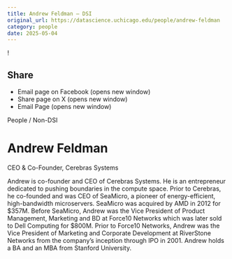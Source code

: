 ```yaml
---
title: Andrew Feldman – DSI
original_url: https://datascience.uchicago.edu/people/andrew-feldman
category: people
date: 2025-05-04
---
```


<!-- Table-like structure detected -->

!

## Share

* Email page on Facebook (opens new window)
* Share page on X (opens new window)
* Email Page (opens new window)

<!-- Table-like structure detected -->

People / Non-DSI

# Andrew Feldman

CEO & Co-Founder, Cerebras Systems

Andrew is co-founder and CEO of Cerebras Systems. He is an entrepreneur dedicated to pushing boundaries in the compute space. Prior to Cerebras, he co-founded and was CEO of SeaMicro, a pioneer of energy-efficient, high-bandwidth microservers. SeaMicro was acquired by AMD in 2012 for $357M. Before SeaMicro, Andrew was the Vice President of Product Management, Marketing and BD at Force10 Networks which was later sold to Dell Computing for $800M. Prior to Force10 Networks, Andrew was the Vice President of Marketing and Corporate Development at RiverStone Networks from the company’s inception through IPO in 2001. Andrew holds a BA and an MBA from Stanford University.